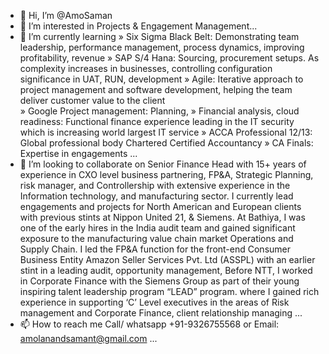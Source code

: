 - 👋 Hi, I’m @AmoSaman
- 👀 I’m interested in Projects & Engagement Management...
- 🌱 I’m currently learning »	Six Sigma Black Belt: Demonstrating team leadership, performance management, process dynamics, improving profitability, revenue 
»	SAP S/4 Hana: Sourcing, procurement setups. As complexity increases in businesses, controlling configuration significance in UAT, RUN, development
»	Agile: Iterative approach to project management and software development, helping the team deliver customer value to the client  
»	Google Project management: Planning, 
»	Financial analysis, cloud readiness: Functional finance experience leading in the IT security which is increasing world largest IT service
»	ACCA Professional 12/13: Global professional body Chartered Certified Accountancy
»	CA Finals: Expertise in engagements
...
- 💞️ I’m looking to collaborate on Senior Finance Head with 15+ years of experience in CXO level business partnering, FP&A, Strategic Planning, risk manager, and Controllership with extensive experience in the Information technology, and manufacturing sector. I currently lead engagements and projects for North American and European clients with previous stints at Nippon United 21, & Siemens. 
At Bathiya, I was one of the early hires in the India audit team and gained significant exposure to the manufacturing value chain market Operations and Supply Chain. I led the FP&A function for the front-end Consumer Business Entity Amazon Seller Services Pvt. Ltd (ASSPL) with an earlier stint in a leading audit, opportunity management, 
Before NTT, I worked in Corporate Finance with the Siemens Group as part of their young inspiring talent leadership program “LEAD” program. where I gained rich experience in supporting ‘C’ Level executives in the areas of Risk management and Corporate Finance, client relationship managing
...
- 📫 How to reach me Call/ whatsapp +91-9326755568 or Email: amolanandsamant@gmail.com ...

<!---
AmoSaman/AmoSaman is a ✨ special ✨ repository because its `README.md` (this file) appears on your GitHub profile.
You can click the Preview link to take a look at your changes.
Strategic Projects Head: Project Governance, Planning, and financial management, Resource Management, Security, and requirement
Data: Analytics support for CXO level business partners to formulate a Strategic vision for the business and manage day-to-day Operations for P&L size > $1M.

Financial Planning & Analysis: Annual Operating 
Plan, Range Strategic Planning, Budget Management, Controllership
Financial Reporting: Management Reporting (MBR, WBR, Investor Presentations, Statutory Reporting (European GAAP)

Cost Excellence: Driving Capital Efficiency, Free Cash Flow Optimization Working capital, and Margin Improvement Projects.

Strategic Business Head: Data and Analytics support for VP/EVP level business partners to
formulate a strategic vision for the business and manage day-to-day Operations for P&L size > $3B USD

Hiring and Developing Teams: Building leading high-performance finance and analytics teams. Point of contact for resolving their issues, bringing success and motivation. Screening and conducting interviews.

Cost Excellence: Driving Working Capital to benefit the E2E value Chain, Efficiency, and projects KPI

Corporate Finance: Cash management, risk mitigation Project Financing, contractual, Due-Diligence

Hiring and Developing Teams: Building and leading high-performance finance and analytics
teams with a team size of 60 staff

Awards & Recognitions:
»           IBM Mental Health Ally: Employee aspects for fitness wellbeing, employee, and organization “work productivity”
»           Innovation Award: Enhancing current existing Framework for a US Based Account in Capgemini and multi-dollar savings. Got Client Appreciation as well as Capgemini Recognition "Innovation Award" for successful implementation of the idea on "UFT Automation Framework".
»            Professional UFT One v15.x: Offered for Micro 
»  	CIS Transformation: Commitment driving innovation in CIS, through impact on driving high impact on business in DARE project contribution   
»    YEP, Lite Cert -1441876: Young Emerging Professional Lite Program powered by Harvard Manage Mentor (HMM). Helping young professionals to move to the Leadership role.
»         Research briefing papers: What matters to customers matters.
»              Siemens Drona’s: A form of the commitment to inspiring a growth mindset, developing people, and learning organization in a commendable manner.
»         University Institute of Pharma Sciences: Chandigarh University: Contributions made towards the Teaching professionals and Quality to Enhancements of Pharmacy Education in the Category                   

--->
